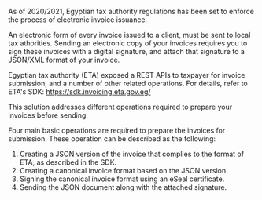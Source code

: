 As of 2020/2021, Egyptian tax authority regulations has been set to enforce the process of electronic invoice issuance.

An electronic form of every invoice issued to a client, must be sent to local tax athorities.
Sending an electronic copy of your invoices requires you to sign these invoices with a digital signature, and attach that signature to a JSON/XML format
of your invoice.

Egyptian tax authority (ETA) exposed a REST APIs to taxpayer for invoice submission, and a number of other related operations.
For details, refer to ETA's SDK: https://sdk.invoicing.eta.gov.eg/

This solution addresses different operations required to prepare your invoices before sending.

Four main basic operations are required to prepare the invoices for submission.
These operation can be described as the following:

1. Creating a JSON version of the invoice that complies to the format of ETA, as described in the SDK.
2. Creating a canonical invoice format based on the JSON version.
3. Signing the canonical invoice format using an eSeal certificate.
4. Sending the JSON document along with the attached signature.



